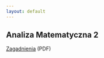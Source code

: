 ```yaml
---
layout: default
---
```

Analiza Matematyczna 2
---
<a href="/RZS/pdfs/am2-zagadnienia.pdf">Zagadnienia</a> (PDF)
